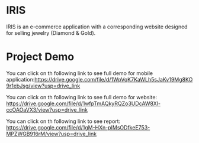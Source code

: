 #                           IRIS   
IRIS is an e-commerce application with a corresponding website designed for selling jewelry (Diamond & Gold).

# Project Demo
You can click on th following link to see full demo for mobile application:https://drive.google.com/file/d/1WpVqK7KaWLh5sJaKv19Mg8KO9r1ebJsg/view?usp=drive_link

You can click on th following link to see full demo for website:
https://drive.google.com/file/d/1wfpTmAQkyRQZo3UDcAW8Xl-ccOAOaVX3/view?usp=drive_link

You can click on th following link to see report:
https://drive.google.com/file/d/1gM-HXn-pIMsODfkeE753-MPZWGB916rM/view?usp=drive_link



                                                                                         
